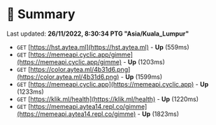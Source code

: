 # 📖 Summary
Last updated: **26/11/2022, 8:30:34 PTG "Asia/Kuala_Lumpur"**

- `GET` [https://hst.aytea.ml](https://hst.aytea.ml) - **Up** (559ms)
- `GET` [https://memeapi.cyclic.app/gimme](https://memeapi.cyclic.app/gimme) - **Up** (1203ms)
- `GET` [https://color.aytea.ml/4b31d6.png](https://color.aytea.ml/4b31d6.png) - **Up** (1599ms)
- `GET` [https://memeapi.cyclic.app](https://memeapi.cyclic.app) - **Up** (1233ms)
- `GET` [https://klik.ml/health](https://klik.ml/health) - **Up** (1220ms)
- `GET` [https://memeapi.aytea14.repl.co/gimme](https://memeapi.aytea14.repl.co/gimme) - **Up** (1823ms)
